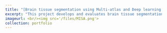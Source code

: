 ```yaml
---
title: "[Brain tissue segmentation using Multi-atlas and Deep learning approaches](https://github.com/Marshall-mk/MISA)"
excerpt: "This project develops and evaluates brain tissue segmentation methods for MRI scans, targeting cerebrospinal fluid, grey matter, and white matter using the IBSR 18 dataset. It compares classical intensity-based methods (Dice scores 0.5586–0.8730), multi-atlas techniques (0.8177–0.8541), and deep learning models, with the 2.5D U-Net achieving the highest scores (0.8892–0.9261) and an ensemble reaching 0.9215. The study highlights the 2.5D U-Net’s superior performance, particularly for challenging CSF segmentation, emphasizing the value of deep learning and ensemble strategies in medical imaging. [[Paper]](/files/MISA_FINAL_REPORT_MKH_FF.pdf) " 
imageurl: <br/><img src='/files/MISA.png'>
collection: portfolio
---
```

